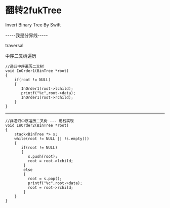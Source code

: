 # 翻转2fukTree
Invert Binary Tree By Swift

-----我是分界线-----

traversal

中序二叉树遍历

    //递归中序遍历二叉树
    void InOrder1(BinTree *root)
    {
        if(root != NULL)
        {
           InOrder1(root->lchild);
           printf("%c",root->data);
           InOrder1(root->rchild);
        }
    }

---------------------------------------------

    //非递归中序遍历二叉树 --- 用栈实现
    void InOrder2(BinTree *root)
    {
        stack<BinTree *> s;
        while(root != NULL || !s.empty())
        {
           if(root != NULL)
           {
              s.push(root);
              root = root->lchild;
            }
            else
            {
              root = s.pop();
              printf("%c",root->data);
              root = root->rchild;
            }
        }
    }

